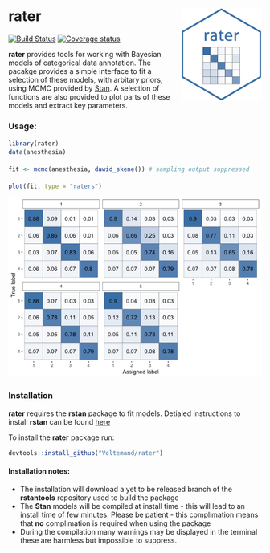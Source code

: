 
# rater <img src="man/figures/rater.png" align="right" width="160" />

[![Build
Status](https://travis-ci.com/Voltemand/rater.svg?branch=master)](https://travis-ci.com/Voltemand/rater)
[![Coverage
status](https://codecov.io/gh/Voltemand/rateR/branch/master/graph/badge.svg)](https://codecov.io/github/Voltemand/rateR?branch=master)

**rater** provides tools for working with Bayesian models of categorical
data annotation. The pacakge provides a simple interface to fit a
selection of these models, with arbitary priors, using MCMC provided by
[Stan](https://mc-stan.org/). A selection of functions are also provided
to plot parts of these models and extract key parameters.

### Usage:

``` r
library(rater)
data(anesthesia)

fit <- mcmc(anesthesia, dawid_skene()) # sampling output suppressed

plot(fit, type = "raters")
```

![](man/figures/README-syntax_demo-1.png)<!-- -->

### Installation

**rater** requires the **rstan** package to fit models. Detialed
instructions to install **rstan** can be found
[here](https://github.com/stan-dev/rstan/wiki/RStan-Getting-Started)

To install the **rater** package run:

``` r
devtools::install_github("Voltemand/rater")
```

#### Installation notes:

  - The installation will download a yet to be released branch of the
    **rstantools** repository used to build the package
  - The **Stan** models will be compiled at install time - this will
    lead to an install time of few minutes. Please be patient - this
    complimation means that **no** complimation is required when using
    the package
  - During the compilation many warnings may be displayed in the
    terminal these are harmless but impossible to suppress.
